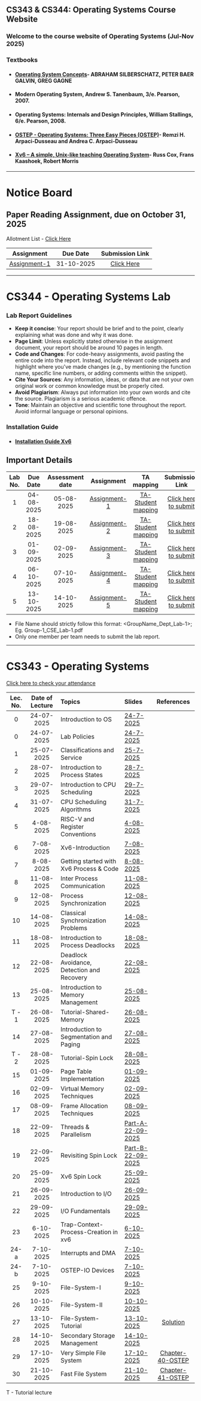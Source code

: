 ## CS343 & CS344: Operating Systems Course Website

### Welcome to the course website of Operating Systems (Jul-Nov 2025)
<!--
## Syllabus- [Click here](https://drive.google.com/file/d/1xkjVAa2I4pGDZfQ2o_TF39lp-MwAvKFZ/view?usp=sharing)
-->
### Textbooks

- #### [Operating System Concepts](https://os.ecci.ucr.ac.cr/slides/Abraham-Silberschatz-Operating-System-Concepts-10th-2018.pdf)- ABRAHAM SILBERSCHATZ, PETER BAER GALVIN, GREG GAGNE
- ####  Modern Operating System, Andrew S. Tanenbaum, 3/e. Pearson, 2007.
- ####  Operating Systems: Internals and Design Principles, William Stallings, 6/e. Pearson, 2008.
- #### [OSTEP - Operating Systems: Three Easy Pieces (OSTEP)](https://pages.cs.wisc.edu/~remzi/OSTEP/)- Remzi H. Arpaci-Dusseau and Andrea C. Arpaci-Dusseau
- #### [Xv6 – A simple, Unix-like teaching Operating System](https://pdos.csail.mit.edu/6.828/2024/xv6/book-riscv-rev4.pdf)- Russ Cox, Frans Kaashoek, Robert Morris

****
# Notice Board
## Paper Reading Assignment, due on October 31, 2025

Allotment List - [Click Here](https://iitgoffice-my.sharepoint.com/:b:/g/personal/phrangboklang_iitg_ac_in/EYicTnZ2AFZEpS1kKhgnNrwBesFJa4q3jBcTDuxNQ848Lw?e=ByifT0)

| Assignment | Due Date        | Submission Link|
|:---:|:--:|:-----:|
| [Assignment-1](https://iitgoffice-my.sharepoint.com/:b:/g/personal/phrangboklang_iitg_ac_in/EVpB6VTJrHVOq-GpO4RbK3wBTTQMMkX50joornjFD7J0LQ?e=DmwgTJ)       |  31-10-2025  | [Click Here]()  |


<!--
**Important guidelines for Lab Quiz 1 (CS 344): September 9, 2025, 6:15 pm to 7:00 pm**

1. The quiz will begin sharply at **6:15 PM**. Kindly report to the venue by **6:00 PM**. Please note that if you arrive late, your allotted time will be reduced. **Entry after 6:30 PM is not allowed**. You are not allowed to leave the hall before **6:50 PM**. Make sure to report to the same room you have been assigned. **No bio-breaks are allowed**.
2. Ensure you bring a **hard copy** of your ID card. If you do not have your institute ID, any other valid government-issued ID will suffice. **Soft copies of ID cards are not allowed**.
3. Calculators or any electronic gadgets, including digital/smart watches, are **not allowed** for the quiz.
4. Please follow the instructions of the Teaching Assistants (TAs) regarding seating arrangements.  

For information about your assigned room, please refer to [Seating Arrangement](https://iitgoffice-my.sharepoint.com/:b:/g/personal/phrangboklang_iitg_ac_in/EdFKgCyOWglLs7GKZ_Ra3rMB73-tkor0WtCWD4BYM8HOrQ?e=1f9FTL) PDF.  
Thank You.
-->
    

****
# CS344 - Operating Systems Lab
### Lab Report Guidelines
- **Keep it concise**: Your report should be brief and to the point, clearly explaining what was done and why it was done.
- ⁠**Page Limit**: Unless explicitly stated otherwise in the assignment document, your report should be around 10 pages in length.
- **Code and Changes**: For code-heavy assignments, avoid pasting the entire code into the report. Instead, include relevant code snippets and highlight where you've made changes (e.g., by mentioning the function name, specific line numbers, or adding comments within the snippet).
- ⁠**Cite Your Sources**: Any information, ideas, or data that are not your own original work or common knowledge must be properly cited.
- **Avoid Plagiarism**: Always put information into your own words and cite the source. Plagiarism is a serious academic offence.
- **Tone**: Maintain an objective and scientific tone throughout the report. Avoid informal language or personal opinions.

### Installation Guide
- #### [Installation Guide Xv6](https://iitgoffice-my.sharepoint.com/:b:/g/personal/phrangboklang_iitg_ac_in/EWn9zdi28ElMngANn8sznMcBBJIGoMEsiEznq5ffVWdBLg) 

## Important Details

| Lab No. | Due Date        | Assessment date  | Assignment | TA mapping   | Submission Link|
|:---:|:--:|:--:|:--------------------------:|:-----:|:-----:|
| 1       |  04-08-2025            | 05-08-2025 | [Assignment-1](https://iitgoffice-my.sharepoint.com/:b:/g/personal/phrangboklang_iitg_ac_in/EfQAcuwsprtHohvZ2oWKhwUButAYXD16ABDR06yXWVkFaA?e=lLsatD) | [TA-Student mapping](https://iitgoffice-my.sharepoint.com/:b:/g/personal/phrangboklang_iitg_ac_in/ER6hSUawNQ1Kth5nLsN385QB69hl9bFO_KDqOxasWoq4DA?e=s2PKix) | [Click here to submit](https://forms.office.com/r/BGwDx2GrNg) |
| 2       |  18-08-2025            | 19-08-2025 | [Assignment-2](https://iitgoffice-my.sharepoint.com/:b:/g/personal/phrangboklang_iitg_ac_in/EQJRvyN_IaJBkwh6OnI3RDEB1oc_FqNvW8eJjlwiB_6toA?e=mZVjmk) | [TA-Student mapping](https://iitgoffice-my.sharepoint.com/:b:/g/personal/phrangboklang_iitg_ac_in/EcmVwYLIxfZKmd8vSnkLkVEBKqJhACZ6397-YHGwq_JRvg?e=jBJGKW) | [Click here to submit](https://forms.office.com/r/t0hhiPiYHB) |
| 3       |  01-09-2025            | 02-09-2025 | [Assignment-3](https://iitgoffice-my.sharepoint.com/:b:/g/personal/phrangboklang_iitg_ac_in/EUG5fURVwBpHi-fE0bX_S8UBuv68JecG7dhjjj7jPNnO0w?e=D4Xv78) | [TA-Student mapping](https://iitgoffice-my.sharepoint.com/:b:/g/personal/phrangboklang_iitg_ac_in/EWZghRpG-n1FiEDalLHrFKgBOHlLie2D_mLb-LnqyUZTyA?e=h8fjtZ) | [Click here to submit](https://forms.office.com/r/Nq8H9kHLLc) |
| 4       |  06-10-2025            | 07-10-2025 | [Assignment-4](https://iitgoffice-my.sharepoint.com/:b:/g/personal/phrangboklang_iitg_ac_in/ET9Cflzsi2tGsKmbW5r4S10BKivMT9FmNPt01WHyGa8YhA?e=W5Z060) | [TA-Student mapping](https://iitgoffice-my.sharepoint.com/:b:/g/personal/phrangboklang_iitg_ac_in/EViivVq6CkZIoLchiLlri0sBNA_vLtxki2c-7KDtF5wxuA?e=upz2kJ) | [Click here to submit](https://forms.office.com/r/EYLFaK0ywc) |
| 5       |  13-10-2025            | 14-10-2025 | [Assignment-5](https://iitgoffice-my.sharepoint.com/:b:/g/personal/phrangboklang_iitg_ac_in/EaKpsWuquRZFgGNCpdo3vvMBdoSStl3eKaWngLZvAwEe5w?e=q7VOuJ) | [TA-Student mapping](https://iitgoffice-my.sharepoint.com/:b:/g/personal/phrangboklang_iitg_ac_in/EZuW-ZL4qxpNmuetZFTrukgByFfeYkDsrAB5ye03S6aAZw?e=W4tb56) | [Click here to submit](https://forms.office.com/r/bYy1e4jNkB) |

- File Name should strictly follow this format: <GroupName_Dept_Lab-1>; Eg. Group-1_CSE_Lab-1.pdf
- Only one member per team needs to submit the lab report. 


****
<!--
### Team Formation Instructions- Complete this exercise by today July 24, 2025.
- Please form teams of 4 members each.
- Only ONE member per team needs to fill out the registration form on behalf of the entire team. 


- [Form link](https://forms.office.com/r/2Kq0TXtkp7)

****
-->
<!--
### The group of the lab ar

### Please email TA if you have any doubt for Lab-1. You can set up a meeting on 01-08-2025 with TA. TA-Group mapping for Lab-1 can be viewed [here]()
-->
# CS343 - Operating Systems

[Click here to check your attendance](https://iitgoffice-my.sharepoint.com/:x:/g/personal/phrangboklang_iitg_ac_in/EW_VO7Db18pEjMF1aOlcTwkBFMXztmFWJKJW08qZ779HsQ?e=cJDW22)

| Lec. No. | Date of Lecture        | Topics  | Slides   |References |
|:---:|:--:|:--|:--------------------------|:--:|
| 0       |  24-07-2025            | Introduction to OS| [24-7-2025](https://iitgoffice-my.sharepoint.com/:b:/g/personal/phrangboklang_iitg_ac_in/EefgNJINm1lJjWs7mB3iZYIBMV_xMVJ6SYmK3ud3zXKpfQ?e=UscpmN) |  |
| 0       |  24-07-2025            | Lab Policies| [24-7-2025](https://iitgoffice-my.sharepoint.com/:b:/g/personal/phrangboklang_iitg_ac_in/EfYS1dlj7uNGsZ48JbaIWx4BppD98txTKxyxUeWixoavmw?e=M6E3Re) |  |
| 1       |  25-07-2025            | Classifications and Service| [25-7-2025](https://iitgoffice-my.sharepoint.com/:b:/g/personal/phrangboklang_iitg_ac_in/EVDBmxOQ_XdMmfk9S1GZah0BhUQfu9XAO_Z6Au7bwFYIZQ?e=v5Llb0) |  |
| 2       |  28-07-2025            | Introduction to Process States| [28-7-2025](https://iitgoffice-my.sharepoint.com/:b:/g/personal/phrangboklang_iitg_ac_in/ET3gVtZugItBivtgv0tdNEABfiVj5jSAQe7WOaNyUM7UBA?e=rAdI1D) |  |
| 3       |  29-07-2025            | Introduction to CPU Scheduling| [29-7-2025](https://iitgoffice-my.sharepoint.com/:b:/g/personal/phrangboklang_iitg_ac_in/ETEsMa7nrylJhu_n6jEFNXkBjOZHjVlUeGAh1KHqrPVAMw?e=mIU8IW) |  |
| 4       |  31-07-2025            | CPU Scheduling Algorithms | [31-7-2025](https://iitgoffice-my.sharepoint.com/:b:/g/personal/phrangboklang_iitg_ac_in/EZN4Ss1rD1NLs7gEdK4BQCEBADoirPWdE-mgbT7UH82L0Q?e=uc0Ig8) |  |
| 5       |  4-08-2025            | RISC-V and Register Conventions | [4-08-2025](https://iitgoffice-my.sharepoint.com/:b:/g/personal/phrangboklang_iitg_ac_in/EfiwEjQlZclJs0I-okff8vABA3EFSOV13nKyaskt3viEfQ?e=mxheej) |  |
| 6       |  7-08-2025            | Xv6-Introduction | [7-08-2025](https://iitgoffice-my.sharepoint.com/:b:/g/personal/phrangboklang_iitg_ac_in/EYYrWGYOB_VIhipLJPH9JuEBEa8-jodoNQTvJl5aNtyXYA?e=OhvuK1) |  |
| 7       |  8-08-2025            | Getting started with Xv6 Process & Code | [8-08-2025](https://iitgoffice-my.sharepoint.com/:b:/g/personal/phrangboklang_iitg_ac_in/EbFusAA4MwBGtSzobdvT9sQBLdHi1MGK047XjwJUOYkh1Q?e=Zin4Zv) |  |
| 8       |  11-08-2025            | Inter Process Communication | [11-08-2025](https://iitgoffice-my.sharepoint.com/:b:/g/personal/phrangboklang_iitg_ac_in/EXwY3IYn7UFAoJmOjvMsQakBKqelGV-WsuwzLrlFloDvDw?e=ibbQWB) |  |
| 9       |  12-08-2025            | Process Synchronization | [12-08-2025](https://iitgoffice-my.sharepoint.com/:b:/g/personal/phrangboklang_iitg_ac_in/ETFgJbut_Q5Ok22vkRU6tQUBQOMfCuUAxbBn84UIZD1GCw?e=Qwn8sj) |  |
| 10      |  14-08-2025            | Classical Synchronization Problems | [14-08-2025](https://iitgoffice-my.sharepoint.com/:b:/g/personal/phrangboklang_iitg_ac_in/EVuTQ6ewmIVOmIQfOT71V6sB0ds1aPS1iyWiUL84kVAjnQ?e=eJSnuY) |  |
| 11      |  18-08-2025            | Introduction to Process Deadlocks | [18-08-2025](https://iitgoffice-my.sharepoint.com/:b:/g/personal/phrangboklang_iitg_ac_in/EXs_1zFiLZxCuob4BpJq_TsBcju4hbH9H5hzaaQCnq812w?e=LhLhNn) |  |
| 12      |  22-08-2025            | Deadlock Avoidance, Detection and Recovery | [22-08-2025](https://iitgoffice-my.sharepoint.com/:b:/g/personal/phrangboklang_iitg_ac_in/Eaf3hsx-n05NrvRn2RvCz68BhEc4VbV6bjX8SQEpVA2s1A?e=4EMQLB) |  |
| 13      |  25-08-2025            | Introduction to Memory Management | [25-08-2025](https://iitgoffice-my.sharepoint.com/:b:/g/personal/phrangboklang_iitg_ac_in/EUjJW2NvTT1MjPVpjKQB3lYB4X2vCOF0L7C_7mt9qV9Akg?e=YKflrY) |  |
| T - 1      |  26-08-2025         | Tutorial-Shared-Memory | [26-08-2025](https://iitgoffice-my.sharepoint.com/:b:/g/personal/phrangboklang_iitg_ac_in/EaXuoctg5bpPi0TMA7X69ywB-WZUKJoPWxPlRE5_VFRlug?e=We6U47) |  |
| 14      |  27-08-2025            | Introduction to Segmentation and Paging | [27-08-2025](https://iitgoffice-my.sharepoint.com/:b:/g/personal/phrangboklang_iitg_ac_in/EdpIa3HjtKhEh2NmD2hgTyMBjeyW40azqjl_7hcsHXp0Tg?e=5hBTcT) |  |
| T - 2      |  28-08-2025         | Tutorial-Spin Lock | [28-08-2025](https://iitgoffice-my.sharepoint.com/:b:/g/personal/phrangboklang_iitg_ac_in/EfqVt8---RVKq_j1cVFO_kcBE-0HN12cTXuDbNDknRr-fQ?e=kCoXJs) |  |
| 15     |  01-09-2025            | Page Table Implementation | [01-09-2025](https://iitgoffice-my.sharepoint.com/:b:/g/personal/phrangboklang_iitg_ac_in/EdVvByzpH9ZGj7_4POYWRi8BDXqg8xAsMBIPlchOxeYsnQ?e=HECawf) |  |
| 16     |  02-09-2025            | Virtual Memory Techniques | [02-09-2025](https://iitgoffice-my.sharepoint.com/:b:/g/personal/phrangboklang_iitg_ac_in/EbZt3JZAe8ZDunj5L-8HuWsBCFibRHI2_SHKB5j0CyPVbA?e=M174oF) |  |
| 17     |  08-09-2025            | Frame Allocation Techniques | [08-09-2025](https://iitgoffice-my.sharepoint.com/:b:/g/personal/phrangboklang_iitg_ac_in/EU9HWGfZ2YVAr-IG-Tw6h8gBaXSqUIx0eV-Yk1Dz0f2Beg?e=PXQ3ub) |  |
| 18     |  22-09-2025            | Threads & Parallelism| [Part-A-22-09-2025](https://iitgoffice-my.sharepoint.com/:b:/g/personal/phrangboklang_iitg_ac_in/EeCfBbJ1WIdNgqjaka4YD3kBjTmKwh-PBLTHgPbRAcesTQ?e=MTYdGL) |  |
| 19     |  22-09-2025            | Revisiting Spin Lock| [Part-B-22-09-2025](https://iitgoffice-my.sharepoint.com/:b:/g/personal/phrangboklang_iitg_ac_in/EfGzWxga_dFFq5q-YajnsJgBH7XrIGGtI98PeMGNJ5iH1A?e=dxnLtG) |  |
| 20     |  25-09-2025            | Xv6 Spin Lock| [25-09-2025](https://iitgoffice-my.sharepoint.com/:b:/g/personal/phrangboklang_iitg_ac_in/EQ2pLLVsL8FIkj6pZv4MVh0BME94JAUjZs4U_iFl9RjmTQ?e=dfLjSg) |  |
| 21     |  26-09-2025            | Introduction to I/O| [26-09-2025](https://iitgoffice-my.sharepoint.com/:b:/g/personal/phrangboklang_iitg_ac_in/ERSQYAiRgVpNh6Mio_XlxxoB3aJiaOIrREoFj9ukNJokCw?e=f5xrl3) |  |
| 22     |  29-09-2025            | I/O Fundamentals| [29-09-2025](https://iitgoffice-my.sharepoint.com/:b:/g/personal/phrangboklang_iitg_ac_in/EfE1D_KNFLNAj7AYdP8TpMoBCJ1CZ7zB_TDapEHUqLgCCg?e=X0qZLS) |  |
| 23     |  6-10-2025            | Trap-Context-Process-Creation in xv6| [6-10-2025](https://iitgoffice-my.sharepoint.com/:b:/g/personal/phrangboklang_iitg_ac_in/ESYip-vmImhNgf4EVMwTOMYBtV8eBmjT20nzG0fK7I6rbA?e=2fpu4a) |  |
| 24-a     |  7-10-2025            | Interrupts and DMA| [7-10-2025](https://iitgoffice-my.sharepoint.com/:b:/g/personal/phrangboklang_iitg_ac_in/EWp2moqe9wZKnwrxKST-Hd8BH1NqK_XhoPNeiPijXU7omg?e=HJTJhe) |  |
| 24-b     |  7-10-2025            | OSTEP-IO Devices| [7-10-2025](https://pages.cs.wisc.edu/~remzi/OSTEP/file-devices.pdf) |  |
| 25     |  9-10-2025            | File-System-I| [9-10-2025](https://iitgoffice-my.sharepoint.com/:b:/g/personal/phrangboklang_iitg_ac_in/Efu60SW0LtJLmYKLAmZSx8YBGeUaGN-oQICf6eKLUUOJ_w?e=LkK1qS) |  |
| 26     |  10-10-2025            | File-System-II| [10-10-2025](https://iitgoffice-my.sharepoint.com/:b:/g/personal/phrangboklang_iitg_ac_in/ESQNYTcB5SxDg9tF97H5LxUBH9JAEBcjjT0GKo_yeOjLmw?e=ZrpQ68) |  |
| 27     |  13-10-2025            | File-System-Tutorial| [13-10-2025](https://iitgoffice-my.sharepoint.com/:b:/g/personal/phrangboklang_iitg_ac_in/ES1IrgiEy6tKuiRzIwK3t2QB24QhXi0yu8jIm9NYb6Pu6w?e=xnfe0c) |  [Solution]()|
| 28     |  14-10-2025            | Secondary Storage Management| [14-10-2025](https://iitgoffice-my.sharepoint.com/:b:/g/personal/phrangboklang_iitg_ac_in/ERlYfZJZt0tPuvScgv89Cq8BaYG0zI7z31CVJSTcdkTJkw?e=Zh8AFm) |  |
| 29     |  17-10-2025            | Very Simple File System| [17-10-2025](https://iitgoffice-my.sharepoint.com/:b:/g/personal/phrangboklang_iitg_ac_in/ESTa1dSdYdxGoJZcskrjMBsBZI0rbpBCzCyd-_sOjmt5_w?e=R7DR1e) | [Chapter-40-OSTEP](https://pages.cs.wisc.edu/~remzi/OSTEP/file-implementation.pdf) |
| 30     |  21-10-2025            | Fast File System| [21-10-2025](https://iitgoffice-my.sharepoint.com/:b:/g/personal/phrangboklang_iitg_ac_in/ETTIffRPc_tCmLbFW-RXcAABaL5bUWL8C_bVfLGduwh62w?e=MS5MUg) | [Chapter-41-OSTEP](https://pages.cs.wisc.edu/~remzi/OSTEP/file-ffs.pdf) |

T - Tutorial lecture

